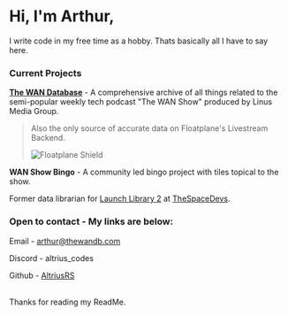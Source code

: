 # Hi, I'm Arthur,

I write code in my free time as a hobby. Thats basically all I have to say here.

### Current Projects
[**The WAN Database**](https://github.com/TheWANDatabase/) - A comprehensive archive of all things related to the semi-popular weekly tech podcast "The WAN Show" produced by Linus Media Group.
> Also the only source of accurate data on Floatplane's Livestream Backend.
>
> ![Floatplane Shield](https://img.shields.io/badge/dynamic/json?url=https%3A%2F%2Fedge.thewandb.com%2Fv2%2Flive%2Fshield&query=%24.message&style=flat-square&logo=floatplane&logoColor=%2300AEEF&label=Floatplane%20Live&cacheSeconds=30&link=https%3A%2F%2Fwww.floatplane.com%2Fchannel%2Flinustechtips%2Flive
)


**WAN Show Bingo** - A community led bingo project with tiles topical to the show.



Former data librarian for [Launch Library 2](https://thespacedevs.com/llapi) at [TheSpaceDevs](https://github.com/TheSpaceDevs).
<br>

### Open to contact - My links are below:

Email - [arthur@thewandb.com](mailto:arthur@thewandb.com?subject=Hi%20Arthur%2C%20I%20want%20to%20contact%20you%20regarding%3A)

Discord - altrius_codes

Github - [AltriusRS](https://github.com/AltriusRS)

<br>
Thanks for reading my ReadMe.
